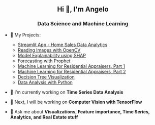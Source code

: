 <h2 align="center">Hi 👋, I'm Angelo</h1>
<h3 align="center">Data Science and Machine Learning</h3>

- 📃 My Projects:
     -  [Streamlit App - Home Sales Data Analytics](https://github.com/AngeloDSML/Analytics_Streamlit_App)
     -  [Reading Images with OpenCV](https://github.com/AngeloDSML/Reading_Images_with_OpenCV)
     -  [Model Explainability using SHAP](https://github.com/AngeloDSML/Explainability_SHAP)
     -  [Forecasting with Prophet](https://github.com/AngeloDSML/Prophet_Forecast)
     -  [Machine Learning for Residential Appraisers, Part 1](https://github.com/AngeloDSML/Home_Valuation_Part_1)
     -  [Machine Learning for Residential Appraisers, Part 2](https://github.com/AngeloDSML/Home_Valuation_Part_2)
     -  [Decision Tree Visualization](https://github.com/AngeloDSML/DecisionTree_Visualization)
     -  [Data Analysis with Python](https://github.com/AngeloDSML/Data_Analysis_with_Python)
 
- 🌱 I’m currently working on **Time Series Data Analysis**

- 🔮 Next, I will be working on **Computer Vision with TensorFlow**

- 💬 Ask me about **Visualizations, Feature importance, Time Series, Analytics, and Real Estate stuff**


